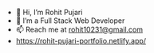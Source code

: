 - 👋 Hi, I’m Rohit Pujari
- 👀 I’m a Full Stack Web Developer
- 📫 Reach me at rohit10231@gmail.com
- https://rohit-pujari-portfolio.netlify.app/

<!---
rohitpujari1144/rohitpujari1144 is a ✨ special ✨ repository because its `README.md` (this file) appears on your GitHub profile.
You can click the Preview link to take a look at your changes.
--->
